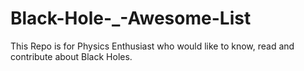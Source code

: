 # Black-Hole-_-Awesome-List
This Repo is for Physics Enthusiast who would like to know, read and contribute about Black Holes.
